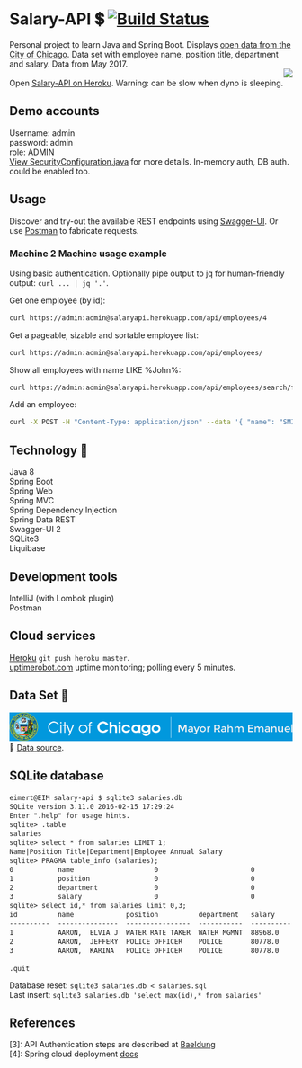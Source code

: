 # Salary-API :heavy_dollar_sign: [![Build Status][1]][2]
Personal project to learn Java and Spring Boot. Displays [open data from the City of Chicago](https://data.cityofchicago.org/Administration-Finance/Current-Employee-Names-Salaries-and-Position-Title/xzkq-xp2w). Data set with employee name, position title, department and salary. Data from May 2017.<br>
<img src="http://www.codecheese.com/wp-content/uploads/heroku-logo.png" height=95 align="right"><br>
Open [Salary-API on Heroku](https://salaryapi.herokuapp.com/). Warning: can be slow when dyno is sleeping.<br>

## Demo accounts
Username: admin<br> 
password: admin<br>
role: ADMIN<br>
[View SecurityConfiguration.java](./src/main/java/nl/eimertvink/configuration/SecurityConfiguration.java) for more details. In-memory auth, DB auth. could be enabled too.<br>

## Usage

Discover and try-out the available REST endpoints using [Swagger-UI](https://salaryapi.herokuapp.com/). Or use [Postman](https://www.getpostman.com/) to fabricate requests.

### Machine 2 Machine usage example

Using basic authentication. Optionally pipe output to jq for human-friendly output: `curl ... | jq '.'`.<br>

Get one employee (by id):
```bash
curl https://admin:admin@salaryapi.herokuapp.com/api/employees/4
```

Get a pageable, sizable and sortable  employee list:
```bash
curl https://admin:admin@salaryapi.herokuapp.com/api/employees/
```

Show all employees with name LIKE %John%:
```bash
curl https://admin:admin@salaryapi.herokuapp.com/api/employees/search/findByNameLikeIgnoreCase?name=%25john%25
```

Add an employee:
```bash
curl -X POST -H "Content-Type: application/json" --data '{ "name": "SMITH,  MARTHA W", "position": "LIBRARY ASSOCIATE", "department": "PUBLIC LIBRARY", "email": "martha.smit@cityofchicago.org", "salary": 24835.2 }' https://admin:admin@salaryapi.herokuapp.com/api/employees
```

## Technology :wrench:
Java 8<br>
Spring Boot<br>
Spring Web<br>
Spring MVC<br>
Spring Dependency Injection<br>
Spring Data REST<br>
Swagger-UI 2<br>
SQLite3<br>
Liquibase<br>

## Development tools
IntelliJ (with Lombok plugin)<br>
Postman<br>

## Cloud services
[Heroku](https://salaryapi.herokuapp.com) `git push heroku master`.<br>
[uptimerobot.com](https://uptimerobot.com/) uptime monitoring; polling every 5 minutes.<br> 

## Data Set :open_file_folder:
![alt text](https://raw.githubusercontent.com/Eimert/Salary-API/master/src/main/resources/images/City-of-Chicago-Current-Employee-Names-Salaries-and-Position-Titles.png "City of Chicago")<br>
:link: [Data source](https://data.cityofchicago.org/Administration-Finance/Current-Employee-Names-Salaries-and-Position-Title/xzkq-xp2w).

## SQLite database

```
eimert@EIM salary-api $ sqlite3 salaries.db
SQLite version 3.11.0 2016-02-15 17:29:24
Enter ".help" for usage hints.
sqlite> .table
salaries
sqlite> select * from salaries LIMIT 1;
Name|Position Title|Department|Employee Annual Salary
sqlite> PRAGMA table_info (salaries);
0           name                    0                       0
1           position                0                       0
2           department              0                       0
3           salary                  0                       0
sqlite> select id,* from salaries limit 0,3;
id          name             position          department   salary
----------  ---------------  ----------------  -----------  ----------
1           AARON,  ELVIA J  WATER RATE TAKER  WATER MGMNT  88968.0
2           AARON,  JEFFERY  POLICE OFFICER    POLICE       80778.0
3           AARON,  KARINA   POLICE OFFICER    POLICE       80778.0

.quit
```
Database reset: `sqlite3 salaries.db < salaries.sql`<br>
Last insert: `sqlite3 salaries.db 'select max(id),* from salaries'`

## References

[1]: https://travis-ci.org/Eimert/Salary-API.svg?branch=master
[2]: http://www.travis-ci.org/Eimert/Salary-API
[3]: API Authentication steps are described at [Baeldung](https://www.baeldung.com/securing-a-restful-web-service-with-spring-security#ch_3_7)<br>
[4]: Spring cloud deployment [docs](https://docs.spring.io/spring-boot/docs/current/reference/html/cloud-deployment.html)<br>